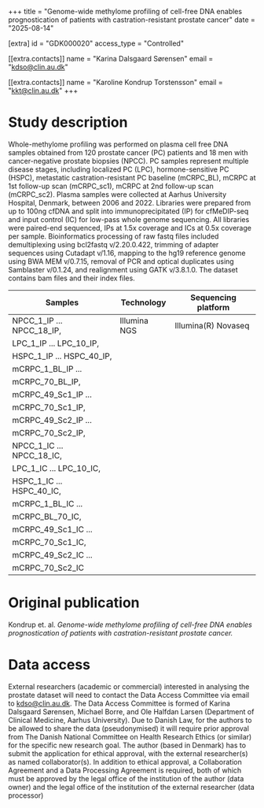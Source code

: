 +++
title = "Genome-wide methylome profiling of cell-free DNA enables prognostication of patients with castration-resistant prostate cancer"
date = "2025-08-14"

[extra]
id = "GDK000020"
access_type = "Controlled"

[[extra.contacts]]
name = "Karina Dalsgaard Sørensen"
email = "kdso@clin.au.dk"

[[extra.contacts]]
name = "Karoline Kondrup Torstensson"
email = "kkt@clin.au.dk"
+++

# Study description

Whole-methylome profiling was performed on plasma cell free DNA samples obtained from 120 prostate cancer (PC) patients and 18 men with cancer-negative prostate biopsies (NPCC). PC samples represent multiple disease stages, including localized PC (LPC), hormone-sensitive PC (HSPC), metastatic castration-resistant PC baseline (mCRPC_BL), mCRPC at 1st follow-up scan (mCRPC_sc1), mCRPC at 2nd follow-up scan (mCRPC_sc2). Plasma samples were collected at Aarhus University Hospital, Denmark, between 2006 and 2022. Libraries were prepared from up to 100ng cfDNA and split into immunoprecipitated (IP) for cfMeDIP-seq and input control (IC) for low-pass whole genome sequencing. All libraries were paired-end sequenced, IPs at 1.5x coverage and ICs at 0.5x coverage per sample. Bioinformatics processing of raw fastq files included demultiplexing using bcl2fastq v/2.20.0.422, trimming of adapter sequences using Cutadapt v/1.16, mapping to the hg19 reference genome using BWA MEM v/0.7.15, removal of PCR and optical duplicates using Samblaster v/0.1.24, and realignment using GATK v/3.8.1.0. The dataset contains bam files and their index files.

| Samples                         | Technology     | Sequencing platform |
----------------------|----------------|---------------------|
| NPCC_1_IP ... NPCC_18_IP,       | Illumina NGS   | Illumina(R) Novaseq |
| LPC_1_IP ... LPC_10_IP,         |                |                     |
| HSPC_1_IP ... HSPC_40_IP,       |                |                     |
| mCRPC_1_BL_IP ...               |                |                     |
| mCRPC_70_BL_IP,                 |                |                     |
| mCRPC_49_Sc1_IP ...             |                |                     |
| mCRPC_70_Sc1_IP,                |                |                     |
| mCRPC_49_Sc2_IP ...             |                |                     |
| mCRPC_70_Sc2_IP,                |                |                     |
| NPCC_1_IC ... NPCC_18_IC,       |                |                     |
| LPC_1_IC ... LPC_10_IC,         |                |                     |
| HSPC_1_IC ... HSPC_40_IC,       |                |                     |
| mCRPC_1_BL_IC ...               |                |                     |
| mCRPC_BL_70_IC,                 |                |                     |
| mCRPC_49_Sc1_IC ...             |                |                     |
| mCRPC_70_Sc1_IC,                |                |                     |
| mCRPC_49_Sc2_IC ...             |                |                     |
| mCRPC_70_Sc2_IC                 |                |                     |

# Original publication

Kondrup et. al. *Genome-wide methylome profiling of cell-free DNA
enables prognostication of patients with castration-resistant prostate
cancer.*

# Data access

External researchers (academic or commercial) interested in analysing
the prostate dataset will need to contact the Data Access Committee via
email to kdso@clin.au.dk. The Data Access Committee is formed of Karina
Dalsgaard Sørensen, Michael Borre, and Ole Halfdan Larsen (Department of
Clinical Medicine, Aarhus University). Due to Danish Law, for the
authors to be allowed to share the data (pseudonymised) it will require
prior approval from The Danish National Committee on Health Research
Ethics (or similar) for the specific new research goal. The author
(based in Denmark) has to submit the application for ethical approval,
with the external researcher(s) as named collaborator(s). In addition to
ethical approval, a Collaboration Agreement and a Data Processing
Agreement is required, both of which must be approved by the legal
office of the institution of the author (data owner) and the legal
office of the institution of the external researcher (data processor)
